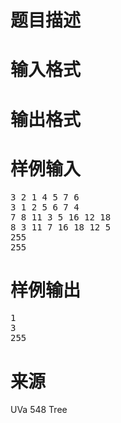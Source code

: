 

# 题目描述



# 输入格式



# 输出格式



# 样例输入


<pre>3 2 1 4 5 7 6
3 1 2 5 6 7 4
7 8 11 3 5 16 12 18
8 3 11 7 16 18 12 5
255
255
</pre>

# 样例输出


<pre>1
3
255</pre>

# 来源


<p>
UVa 548 Tree
</p>
